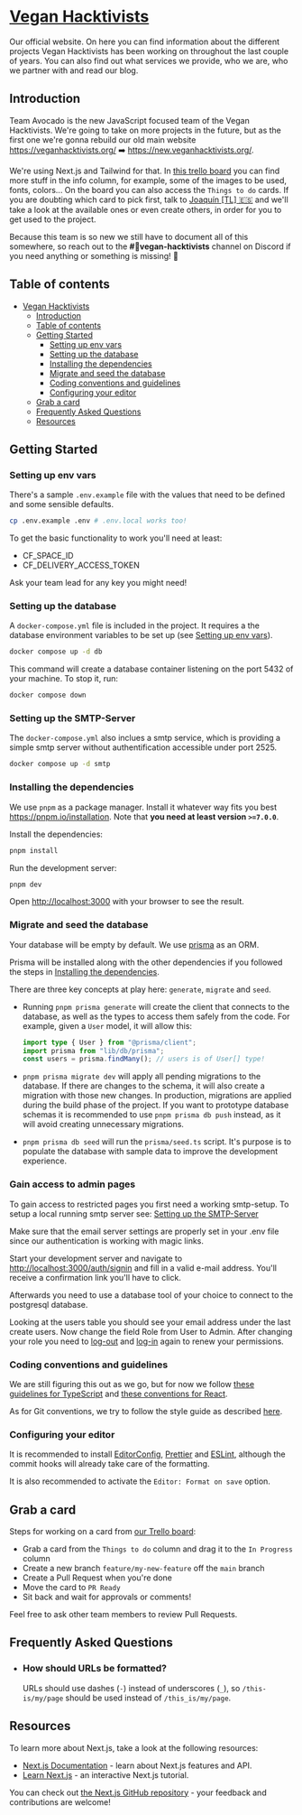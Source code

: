 # [Vegan Hacktivists](https://new.veganhacktivists.org/)

Our official website. On here you can find information about the different projects Vegan Hacktivists has been working on throughout the last couple of years. You can also find out what services we provide, who we are, who we partner with and read our blog.

## Introduction

Team Avocado is the new JavaScript focused team of the Vegan Hacktivists. We're going to take on more projects in the future, but as the first one we're gonna rebuild our old main website https://veganhacktivists.org/ ➡️ https://new.veganhacktivists.org/.

We're using Next.js and Tailwind for that. In [this trello board](https://trello.com/b/7FMaTCuc/veganhacktivistsorg) you can find more stuff in the info column, for example, some of the images to be used, fonts, colors... On the board you can also access the `Things to do` cards. If you are doubting which card to pick first, talk to [Joaquín [TL] 🇪🇸](https://github.com/JoaquinTrinanes) and we'll take a look at the available ones or even create others, in order for you to get used to the project.

Because this team is so new we still have to document all of this somewhere, so reach out to the **#🥑vegan-hacktivists** channel on Discord if you need anything or something is missing! 💚

## Table of contents

- [Vegan Hacktivists](#vegan-hacktivists)
  - [Introduction](#introduction)
  - [Table of contents](#table-of-contents)
  - [Getting Started](#getting-started)
    - [Setting up env vars](#setting-up-env-vars)
    - [Setting up the database](#setting-up-the-database)
    - [Installing the dependencies](#installing-the-dependencies)
    - [Migrate and seed the database](#migrate-and-seed-the-database)
    - [Coding conventions and guidelines](#coding-conventions-and-guidelines)
    - [Configuring your editor](#configuring-your-editor)
  - [Grab a card](#grab-a-card)
  - [Frequently Asked Questions](#frequently-asked-questions)
  - [Resources](#resources)

## Getting Started

### Setting up env vars

There's a sample `.env.example` file with the values that need to be defined and some sensible defaults.

```bash
cp .env.example .env # .env.local works too!
```

To get the basic functionality to work you'll need at least:

- CF_SPACE_ID
- CF_DELIVERY_ACCESS_TOKEN

Ask your team lead for any key you might need!

### Setting up the database

A `docker-compose.yml` file is included in the project. It requires a the database environment variables to be set up (see [Setting up env vars](#setting-up-env-vars)).

```bash
docker compose up -d db
```

This command will create a database container listening on the port 5432 of your machine. To stop it, run:

```bash
docker compose down
```

### Setting up the SMTP-Server

The `docker-compose.yml` also inclues a smtp service, which is providing a simple smtp server without authentification accessible under port 2525.

```bash
docker compose up -d smtp
```

### Installing the dependencies

We use `pnpm` as a package manager. Install it whatever way fits you best https://pnpm.io/installation. Note that **you need at least version `>=7.0.0`**.

Install the dependencies:

```bash
pnpm install
```

Run the development server:

```bash
pnpm dev
```

Open [http://localhost:3000](http://localhost:3000) with your browser to see the result.

### Migrate and seed the database

Your database will be empty by default. We use [prisma](https://prisma.io) as an ORM.

Prisma will be installed along with the other dependencies if you followed the steps in [Installing the dependencies](#installing-the-dependencies).

There are three key concepts at play here: `generate`, `migrate` and `seed`.

- Running `pnpm prisma generate` will create the client that connects to the database, as well as the types to access them safely from the code. For example, given a `User` model, it will allow this:

  ```ts
  import type { User } from "@prisma/client";
  import prisma from "lib/db/prisma";
  const users = prisma.findMany(); // users is of User[] type!
  ```

- `pnpm prisma migrate dev` will apply all pending migrations to the database. If there are changes to the schema, it will also create a migration with those new changes. In production, migrations are applied during the build phase of the project. If you want to prototype database schemas it is recommended to use `pnpm prisma db push` instead, as it will avoid creating unnecessary migrations.

- `pnpm prisma db seed` will run the `prisma/seed.ts` script. It's purpose is to populate the database with sample data to improve the development experience.

### Gain access to admin pages

To gain access to restricted pages you first need a working smtp-setup.
To setup a local running smtp server see: [Setting up the SMTP-Server](#setting-up-the-smtp-server)

Make sure that the email server settings are properly set in your .env file since our
authentication is working with magic links.

Start your development server and navigate to [http://localhost:3000/auth/signin](http://localhost:3000/auth/signin) and fill in a valid e-mail address. You'll receive a confirmation link you'll have to click.

Afterwards you need to use a database tool of your choice to connect to the postgresql database.

Looking at the users table you should see your email address under the last create users. Now change the field Role from User to Admin.
After changing your role you need to [log-out](http://localhost:3000/auth/signout) and [log-in](http://localhost:3000/auth/signin) again to renew your permissions.

### Coding conventions and guidelines

We are still figuring this out as we go, but for now we follow [these guidelines for TypeScript](https://github.com/basarat/typescript-book/blob/master/docs/styleguide/styleguide.md) and [these conventions for React](https://github.com/basarat/typescript-book/blob/master/docs/jsx/react.md).

As for Git conventions, we try to follow the style guide as described [here](https://github.com/agis/git-style-guide).

### Configuring your editor

It is recommended to install [EditorConfig](https://marketplace.visualstudio.com/items?itemName=EditorConfig.EditorConfig), [Prettier](https://marketplace.visualstudio.com/items?itemName=esbenp.prettier-vscode) and [ESLint](https://marketplace.visualstudio.com/items?itemName=dbaeumer.vscode-eslint), although the commit hooks will already take care of the formatting.

It is also recommended to activate the `Editor: Format on save` option.

## Grab a card

Steps for working on a card from [our Trello board](https://trello.com/b/7FMaTCuc/veganhacktivistsorg):

- Grab a card from the `Things to do` column and drag it to the `In Progress` column
- Create a new branch `feature/my-new-feature` off the `main` branch
- Create a Pull Request when you're done
- Move the card to `PR Ready`
- Sit back and wait for approvals or comments!

Feel free to ask other team members to review Pull Requests.

## Frequently Asked Questions

- ### How should URLs be formatted?
  URLs should use dashes (`-`) instead of underscores (`_`), so `/this-is/my/page` should be used instead of `/this_is/my/page`.

## Resources

To learn more about Next.js, take a look at the following resources:

- [Next.js Documentation](https://nextjs.org/docs) - learn about Next.js features and API.
- [Learn Next.js](https://nextjs.org/learn) - an interactive Next.js tutorial.

You can check out [the Next.js GitHub repository](https://github.com/vercel/next.js/) - your feedback and contributions are welcome!
